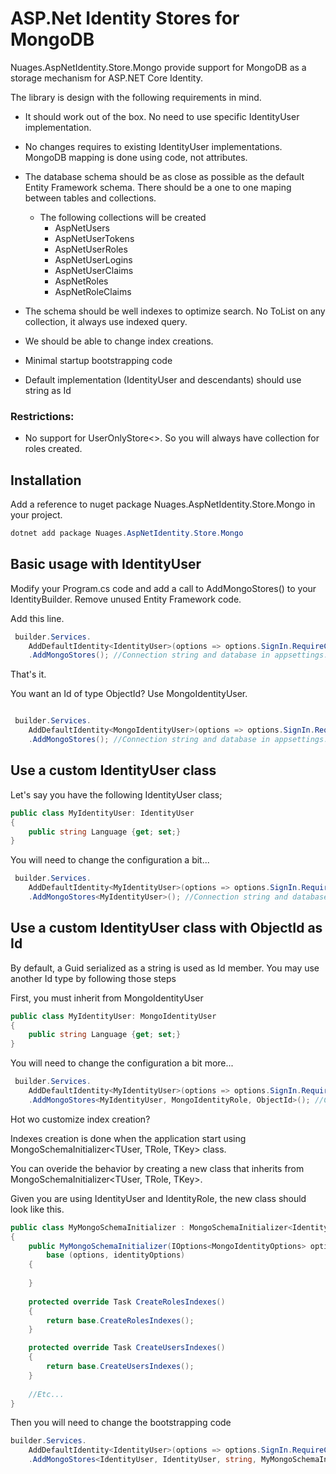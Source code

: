 # ASP.Net Identity Stores for MongoDB

Nuages.AspNetIdentity.Store.Mongo provide support for MongoDB as a storage mechanism for ASP.NET Core Identity.

The library is design with the following requirements in mind.

- It should work out of the box. No need to use specific IdentityUser implementation.
- No changes requires to existing IdentityUser implementations. MongoDB mapping is done using code, not attributes.
- The database schema should be as close as possible as the default Entity Framework schema. There should be a one to one maping between tables and collections. 

  - The following collections will be created
    - AspNetUsers
    - AspNetUserTokens
    - AspNetUserRoles
    - AspNetUserLogins
    - AspNetUserClaims
    - AspNetRoles
    - AspNetRoleClaims
- The schema should be well indexes to optimize search. No ToList on any collection, it always use indexed query.
- We should be able to change index creations.
- Minimal startup bootstrapping code
- Default implementation (IdentityUser and descendants) should use string as Id

### Restrictions:
- No support for UserOnlyStore<>. So you will always have collection for roles created.

## Installation

Add a reference to nuget package Nuages.AspNetIdentity.Store.Mongo in your project.

```csharp
dotnet add package Nuages.AspNetIdentity.Store.Mongo
```

## Basic usage with IdentityUser

Modify your Program.cs code and add a call to AddMongoStores() to your IdentityBuilder. Remove unused Entity Framework code.

Add this line.

```csharp
 builder.Services.
    AddDefaultIdentity<IdentityUser>(options => options.SignIn.RequireConfirmedAccount = true)
    .AddMongoStores(); //Connection string and database in appsettings.json
```

That's it. 

You want an Id of type ObjectId? Use MongoIdentityUser.

```csharp

 builder.Services.
    AddDefaultIdentity<MongoIdentityUser>(options => options.SignIn.RequireConfirmedAccount = true)
    .AddMongoStores(); //Connection string and database in appsettings.json

```

## Use a custom IdentityUser class

Let's say you have the following IdentityUser class;

```csharp
public class MyIdentityUser: IdentityUser
{
    public string Language {get; set;}
}
```

You will need to change the configuration a bit...

```csharp
 builder.Services.
    AddDefaultIdentity<MyIdentityUser>(options => options.SignIn.RequireConfirmedAccount = true)
    .AddMongoStores<MyIdentityUser>(); //Connection string and database in appsettings.json
```

## Use a custom IdentityUser class with ObjectId as Id

By default, a Guid serialized as a string is used as Id member. You may use another Id type by following those steps

First, you must inherit from MongoIdentityUser

```csharp
public class MyIdentityUser: MongoIdentityUser
{
    public string Language {get; set;}
}
```

You will need to change the configuration a bit more...

```csharp
 builder.Services.
    AddDefaultIdentity<MyIdentityUser>(options => options.SignIn.RequireConfirmedAccount = true)
    .AddMongoStores<MyIdentityUser, MongoIdentityRole, ObjectId>(); //Connection string and database in appsettings.json
```


Hot wo customize index creation?

Indexes creation is done when the application start using  MongoSchemaInitializer<TUser, TRole, TKey> class.

You can overide the behavior by creating a new class that inherits from MongoSchemaInitializer<TUser, TRole, TKey>.

Given you are using IdentityUser and IdentityRole, the new class should look like this.

```csharp
public class MyMongoSchemaInitializer : MongoSchemaInitializer<IdentityUser,IdentityRole,string>
{
    public MyMongoSchemaInitializer(IOptions<MongoIdentityOptions> options, IOptions<IdentityOptions> identityOptions) :
        base (options, identityOptions)
    {
        
    }
    
    protected override Task CreateRolesIndexes()
    {
        return base.CreateRolesIndexes();
    }

    protected override Task CreateUsersIndexes()
    {
        return base.CreateUsersIndexes();
    }
    
    //Etc...
}
```

Then you will need to change the bootstrapping code

```csharp
builder.Services.
    AddDefaultIdentity<IdentityUser>(options => options.SignIn.RequireConfirmedAccount = true)
    .AddMongoStores<IdentityUser, IdentityUser, string, MyMongoSchemaInitializer>(); //Connection string and database in appsettings.json
```